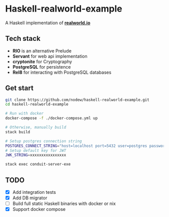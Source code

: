 # Haskell-realworld-example

A Haskell implementation of **[realworld.io](https://realworld.io)**

## Tech stack

- **RIO** is an alternative Prelude
- **Servant** for web api implementation
- **cryptonite** for Cryptography
- **PostgreSQL** for persistence
- **Rel8** for interacting with PostgreSQL databases

## Get start

```bash
git clone https://github.com/nodew/haskell-realworld-example.git
cd haskell-realworld-example

# Run with docker
docker-compose -f ./docker-compose.yml up

# Otherwise, manually build
stack build

# Setup postgres connection string
POSTGRES_CONNECT_STRING="host=localhost port=5432 user=postgres password=postgres dbname=conduit connect_timeout=10"
# Setup default key for JWT
JWK_STRING=xxxxxxxxxxxxxxxx

stack exec conduit-server-exe
```

## TODO

- [x] Add integration tests
- [x] Add DB migrator
- [ ] Build full static Haskell binaries with docker or nix
- [x] Support docker compose
